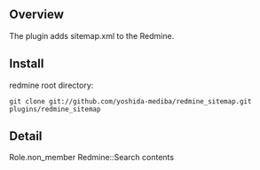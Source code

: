 ## Overview

The plugin adds sitemap.xml to the Redmine.

## Install

redmine root directory:

    git clone git://github.com/yoshida-mediba/redmine_sitemap.git plugins/redmine_sitemap

## Detail

Role.non_member Redmine::Search contents
